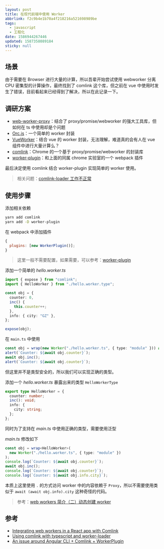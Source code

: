 ```yaml
---
layout: post
title: 在现代前端中使用 Worker
abbrlink: f2c9b4e1b70a4f218216a521698989be
tags:
  - javascript
  - 工程化
date: 1586944267446
updated: 1587358089184
sticky: null
---
```


## 场景

由于需要在 Browser 进行大量的计算，所以吾辈开始尝试使用 webworker 分离 CPU 密集型的计算操作，最终找到了 comlink 这个库，但之前在 vue 中使用时发生了错误，目前看起来已经得到了解决，所以在此记录一下。

## 调研方案

- [web-worker-proxy](https://github.com/satya164/web-worker-proxy)：结合了 proxy/promise/webworker 的强大工具库，但如何在 ts 中使用却是个问题
- [Orc.js](https://github.com/miozzz/sandbox/tree/master/orc)：一个简单的 worker 封装
- [VueWorker](https://github.com/israelss/vue-worker)：结合 vue 的 worker 封装，无法理解，难道真的会有人在 vue 组件中进行大量计算么？
- [comlink](https://github.com/GoogleChromeLabs/comlink)：Chrome 的一个基于 proxy/promise/webworker 的封装库
- [worker-plugin](https://github.com/GoogleChromeLabs/worker-plugin)：和上面的同属 chrome 实验室的一个 webpack 插件

最后决定使用 comlink 结合 worker-plugin 实现简单的 worker 使用。

> 相关问题：[comlink-loader 工作不正常](https://segmentfault.com/q/1010000022359546)

## 使用步骤

添加相关依赖

```sh
yarn add comlink
yarn add -D worker-plugin
```

在 webpack 中添加插件

```js
{
  plugins: [new WorkerPlugin()];
}
```

> 这里一般不需要配置，如果需要，可以参考：[worker-plugin](https://github.com/GoogleChromeLabs/worker-plugin)

添加一个简单的 _hello.worker.ts_

```ts
import { expose } from "comlink";
import { HelloWorker } from "./hello.worker.type";

const obj = {
  counter: 0,
  inc() {
    this.counter++;
  },
  info: { city: "GZ" },
};

expose(obj);
```

在 `main.ts` 中使用

```ts
const obj = wrap(new Worker("./hello.worker.ts", { type: "module" })) as any;
alert(`Counter: ${await obj.counter}`);
await obj.inc();
alert(`Counter: ${await obj.counter}`);
```

但这里并不是类型安全的，所以我们可以实现正确的类型。

添加一个 _hello.worker.ts_ 暴露出来的类型 `HelloWorkerType`

```ts
export type HelloWorker = {
  counter: number;
  inc(): void;
  info: {
    city: string;
  };
};
```

同时为了支持在 _main.ts_ 中使用正确的类型，需要使用泛型

_main.ts_ 修改如下

```ts
const obj = wrap<HelloWorker>(
  new Worker("./hello.worker.ts", { type: "module" })
);
console.log(`Counter: ${await obj.counter}`);
await obj.inc();
console.log(`Counter: ${await obj.counter}`);
console.log(`Counter: ${await obj.info.city}`);
```

本质上这里使用 `.` 的方式访问 worker 中的内容依赖于 `Proxy`，所以不需要使用类似于 `await (await obj.info).city` 这种奇怪的代码。

> 参考：[web workers 简介（二）动态创建 worker](https://juejin.im/post/5b5fdb185188251aa01656d7)

## 参考

- [Integrating web workers in a React app with Comlink](https://blog.logrocket.com/integrating-web-workers-in-a-react-app-with-comlink/)
- [Using comlink with typescript and worker-loader](https://lorefnon.tech/2019/03/24/using-comlink-with-typescript-and-worker-loader/)
- [An issue around Angular CLI + Comlink + WorkerPlugin](https://medium.com/lacolaco-blog/an-issue-around-angular-cli-comlink-workerplugin-585be1c8d087)
